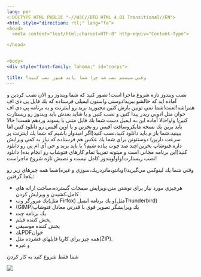 ```yaml
---
lang: per
<!DOCTYPE HTML PUBLIC "-//W3C//DTD HTML 4.01 Transitional//EN">
<html style="direction: rtl;" lang="fa">
<head>
  <meta content="text/html;charset=UTF-8" http-equiv="Content-Type">

</head>
  

<body>
<div style="font-family: Tahoma;" id="corps">

title: وقتي سيستم نصب شد چرا شما بايد هنوز نصب كنيد؟
---
```



نصب ويندوز تازه شروع ماجرا است! تصور كنيد كه شما ويندوز رو الان نصب
كردين و آماده ايد كه حالشو ببريد!دوستي واستون ايميلي فرستاده كه يك فايل
پي دي اف همراشه!لعنت!شما نمي تونين بازش كنين.مجبوريد بريد رو اينترنت و
يه برنامه پي دي اف خوان مثل ادوبي ريدر پيدا كنين و نصب كنين و يا شايد
بعدش بايد ويندوز رو ريستارت كنين!
واو!حالا آماده اين.به ايميل دست شما يك فايل متني با پسوند وردهم هست!
حالا بايد برين يك نسخه مايكروسافت آفيس رو بخرين و يا اوپن آفيس رو
دانلود كنين اما ببينيد،شما باز م بايد دانلود كنيد،نصب كنيد(اگر اميدوار
باشيم كه شما يك اينترنت پر سرعت دارين)
دوستتوتن براي شما يك عكس هم فرستاده كه نياز به كمي ويرايش داره،فتوشاپ
بخرين!چند صد چوب پياده شيم؟
يا بايد بريد و جي آي ام پي رو دانلود كنيد(اين برنامه مجاني است و ميتونه
تقريبا تمام كارهاي فتوشاپ رو انجام بده)
دانلود نصب ريستارت!واو!ويندوز كامل نيست و نصبش تازه شروع ماجراست!



وقتي شما يك لينوكس مي&zwnj;گيريد(اوبانتو،مانردريك،سوزي و غيره)شما همه چيزهاي زير رو يكجا گرفتين: 


<ul>
  <li>هرچيزي مورد نياز براي نوشتن متن،ويرايش صفحات گسترده،ساخت ارائه هاي كامل،كشيدن و ويرايش كردن</li>
  <li>يك مرورگر وب(مثل Firfox) و  يك برنامه ايميل(مثلThunderbird)</li>
  <li>(GIMP)يك ويرايشگر تصوير قوي با قدرتي معادل فتوشاپ&nbsp;</li>
  <li>يك برنامه چت</li>
  <li>پخش كننده فيلم</li>
  <li>پخش كننده موسيقي</li>
  <li>يكPDFخوان&nbsp;</li>
  <li>همه چيز براي كاربا فايلهاي فشرده مثل(ZIP).</li>
  <li>و غيره</li>
</ul>


شما فقط شروع كنيد به كار كردن


<img src="Images/app_menu.png">




